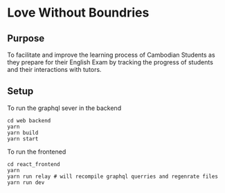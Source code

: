 # Love Without Boundries 

## Purpose 
To facilitate and improve the learning process of Cambodian Students as they prepare for their English Exam by tracking the progress of students and their interactions with tutors.

## Setup 
To run the graphql sever in the backend
```
cd web backend
yarn
yarn build
yarn start
```
To run the frontened
```
cd react_frontend
yarn 
yarn run relay # will recompile graphql querries and regenrate files
yarn run dev 
```

